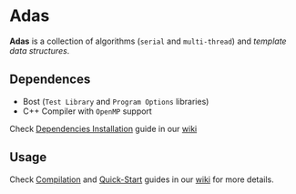 # Adas
**Adas** is a collection of algorithms (`serial` and `multi-thread`) and *template data structures*.

## Dependences
* Bost (`Test Library` and `Program Options` libraries)
* C++ Compiler with `OpenMP` support

Check [Dependencies Installation](https://github.com/glozanoa/adas/wiki/Dependencies) guide in our [wiki](https://github.com/glozanoa/adas/wiki)

## Usage
Check [Compilation](https://github.com/glozanoa/adas/wiki/Compilation) and [Quick-Start](https://github.com/glozanoa/adas/wiki/Usage)  guides in our [wiki](https://github.com/glozanoa/algorithms/wiki) for more details.
